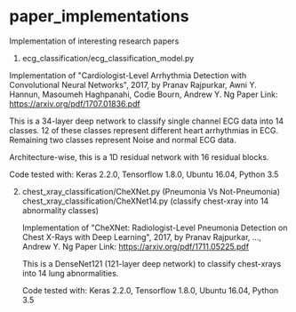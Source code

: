 # paper_implementations
Implementation of interesting research papers

1) ecg_classification/ecg_classification_model.py

  Implementation of "Cardiologist-Level Arrhythmia Detection with Convolutional Neural Networks", 2017, by
  Pranav Rajpurkar, Awni Y. Hannun, Masoumeh Haghpanahi, Codie Bourn, Andrew Y. Ng
  Paper Link: https://arxiv.org/pdf/1707.01836.pdf

  This is a 34-layer deep network to classify single channel ECG data into 14 classes. 12 of these classes represent different   heart arrhythmias in ECG. Remaining two classes represent Noise and normal ECG data.

  Architecture-wise, this is a 1D residual network with 16 residual blocks.

  Code tested with:
  Keras 2.2.0, Tensorflow 1.8.0, Ubuntu 16.04, Python 3.5
  
2) chest_xray_classification/CheXNet.py     (Pneumonia Vs Not-Pneumonia)
   chest_xray_classification/CheXNet14.py   (classify chest-xray into 14 abnormality classes)
   
   Implementation of "CheXNet: Radiologist-Level Pneumonia Detection on Chest X-Rays with Deep Learning", 2017, by
   Pranav Rajpurkar, ..., Andrew Y. Ng
   Paper Link: https://arxiv.org/pdf/1711.05225.pdf
   
   This is a DenseNet121 (121-layer deep network) to classify chest-xrays into 14 lung abnormalities.
   
   Code tested with:
   Keras 2.2.0, Tensorflow 1.8.0, Ubuntu 16.04, Python 3.5
   
   
   



